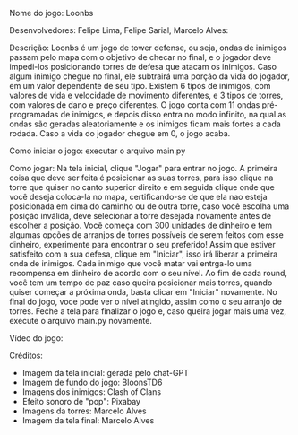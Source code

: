Nome do jogo: Loonbs

Desenvolvedores: Felipe Lima, Felipe Sarial, Marcelo Alves:

Descrição: Loonbs é um jogo de tower defense, ou seja, ondas de inimigos passam pelo mapa com o objetivo de checar no final, e o jogador deve impedi-los posicionando torres de defesa que atacam os inimigos. Caso algum inimigo chegue no final, ele subtrairá uma porção da vida do jogador, em um valor dependente de seu tipo. Existem 6 tipos de inimigos, com valores de vida e velocidade de movimento diferentes, e 3 tipos de torres, com valores de dano e preço diferentes. O jogo conta com 11 ondas pré-programadas de inimigos, e depois disso entra no modo infinito, na qual as ondas são geradas aleatoriamente e os inimigos ficam mais fortes a cada rodada. Caso a vida do jogador chegue em 0, o jogo acaba.

Como iniciar o jogo: executar o arquivo main.py

Como jogar: Na tela inicial, clique "Jogar" para entrar no jogo. A primeira coisa que deve ser feita é posicionar as suas torres, para isso clique na torre que quiser no canto superior direito e em seguida clique onde que você deseja coloca-la no mapa, certificando-se de que ela nao esteja posicionada em cima do caminho ou de outra torre, caso você escolha uma posição inválida, deve selecionar a torre desejada novamente antes de escolher a posição. Você começa com 300 unidades de dinheiro e tem algumas opções de arranjos de torres possíveis de serem feitos com esse dinheiro, experimente para encontrar o seu preferido! Assim que estiver satisfeito com a sua defesa, clique em "Iniciar", isso irá liberar a primeira onda de inimigos. Cada inimigo que você matar vai entrga-lo uma recompensa em dinheiro de acordo com o seu nível. Ao fim de cada round, você tem um tempo de paz caso queira posicionar mais torres, quando quiser começar a próxima onda, basta clicar em "Iniciar" novamente. No final do jogo, voce pode ver o nível atingido, assim como o seu arranjo de torres. Feche a tela para finalizar o jogo e, caso queira jogar mais uma vez, execute o arquivo main.py novamente.

Vídeo do jogo: 


Créditos:
 - Imagem da tela inicial: gerada pelo chat-GPT
 - Imagem de fundo do jogo: BloonsTD6
 - Imagens dos inimigos: Clash of Clans
 - Efeito sonoro de "pop": Pixabay
 - Imagens da torres: Marcelo Alves
 - Imagem da tela final: Marcelo Alves